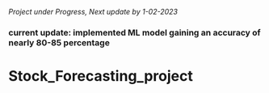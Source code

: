*Project under Progress, Next update by 1-02-2023*
### current update: implemented ML model gaining an accuracy of nearly 80-85 percentage
# Stock_Forecasting_project
